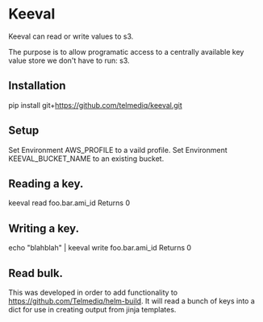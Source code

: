 # Keeval

Keeval can read or write values to s3.

The purpose is to allow programatic access to a centrally available key value store we don't have to run: s3.

## Installation
pip install git+https://github.com/telmediq/keeval.git

## Setup
Set Environment AWS_PROFILE to a vaild profile.
Set Environment KEEVAL_BUCKET_NAME to an existing bucket.

## Reading a key.
keeval read foo.bar.ami_id
Returns 0

## Writing a key.
echo "blahblah" | keeval write foo.bar.ami_id
Returns 0

## Read bulk.
This was developed in order to add functionality to https://github.com/Telmediq/helm-build. It will read a bunch of keys into a dict for use in creating output from jinja templates.



